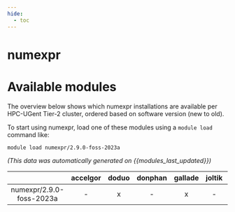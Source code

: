 ```yaml
---
hide:
  - toc
---
```


numexpr
=======

# Available modules


The overview below shows which numexpr installations are available per HPC-UGent Tier-2 cluster, ordered based on software version (new to old).

To start using numexpr, load one of these modules using a `module load` command like:

```shell
module load numexpr/2.9.0-foss-2023a
```

*(This data was automatically generated on {{modules_last_updated}})*  

| |accelgor|doduo|donphan|gallade|joltik|shinx|
| :---: | :---: | :---: | :---: | :---: | :---: | :---: |
|numexpr/2.9.0-foss-2023a|-|x|-|x|-|x|
